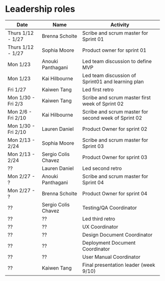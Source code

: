 # Leadership roles

| Date                | Name               | Activity                                                                               |
|---------------------|--------------------|----------------------------------------------------------------------------------------|
| Thurs 1/12 - 1/27   | Brenna Scholte     | Scribe and scrum master for Sprint 01                                                  | 
| Thurs 1/12 - 1/27   | Sophia Moore       | Product owner for sprint 01                                                            |
| Mon 1/23            | Anouki Panthagani  | Led team discussion to define MVP                                                      | 
| Mon 1/23            | Kai Hilbourne      | Led team discussion of Sprint01 and learning plan                                      | 
| Fri 1/27            | Kaiwen Tang        | Led first retro                                                                        | 
| Mon 1/30 - Fri 2/3  | Kaiwen Tang        | Scribe and scrum master first week of Sprint 02                                        |
| Mon 2/6 - Fri 2/10  | Kai Hilbourne      | Scribe and scrum master for second week of Sprint 02                                   |
| Mon 1/30 - Fri 2/10 | Lauren Daniel      | Product Owner for sprint 02                                                            |
| Mon 2/13 - 2/24     | Sophia Moore       | Scribe and scrum master for Sprint 03                                                  | 
| Mon 2/13 - 2/24     | Sergio Colis Chavez| Product Owner for sprint 03                                                            |
| ??                  | Lauren Daniel      | Led second retro                                                                       | 
| Mon 2/27 - ?        | Anouki Panthagani  | Scribe and scrum master for Sprint 04                                                  | 
| Mon 2/27 - ?        | Brenna Scholte     | Product Owner for sprint 04                                                            |
| ??                  | Sergio Colis Chavez| Testing/QA Coordinator                                                                 | 
| ??                  | ??                 | Led third retro                                                                        | 
| ??                  | ??                 | UX Coordinator                                                                         | 
| ??                  | ??                 | Design Document Coordinator                                                            | 
| ??                  | ??                 | Deployment Document Coordinator                                                        | 
| ??                  | ??                 | User Manual Coordinator                                                                | 
| ??                  | Kaiwen Tang        | Final presentation leader (week 9/10)                                                  | 
